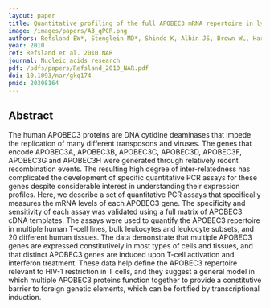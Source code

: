 ```yaml
---
layout: paper
title: Quantitative profiling of the full APOBEC3 mRNA repertoire in lymphocytes and tissues -  implications for HIV-1 restriction.
image: /images/papers/A3_qPCR.png
authors: Refsland EW*, Stenglein MD*, Shindo K, Albin JS, Brown WL, Harris RS
year: 2010
ref: Refsland et al. 2010 NAR
journal: Nucleic acids research
pdf: /pdfs/papers/Refsland_2010_NAR.pdf
doi: 10.1093/nar/gkq174
pmid: 20308164
---
```


## Abstract

The human APOBEC3 proteins are DNA cytidine deaminases that impede the replication of many different transposons and viruses. The genes that encode APOBEC3A, APOBEC3B, APOBEC3C, APOBEC3D, APOBEC3F, APOBEC3G and APOBEC3H were generated through relatively recent recombination events. The resulting high degree of inter-relatedness has complicated the development of specific quantitative PCR assays for these genes despite considerable interest in understanding their expression profiles. Here, we describe a set of quantitative PCR assays that specifically measures the mRNA levels of each APOBEC3 gene. The specificity and sensitivity of each assay was validated using a full matrix of APOBEC3 cDNA templates. The assays were used to quantify the APOBEC3 repertoire in multiple human T-cell lines, bulk leukocytes and leukocyte subsets, and 20 different human tissues. The data demonstrate that multiple APOBEC3 genes are expressed constitutively in most types of cells and tissues, and that distinct APOBEC3 genes are induced upon T-cell activation and interferon treatment. These data help define the APOBEC3 repertoire relevant to HIV-1 restriction in T cells, and they suggest a general model in which multiple APOBEC3 proteins function together to provide a constitutive barrier to foreign genetic elements, which can be fortified by transcriptional induction.
